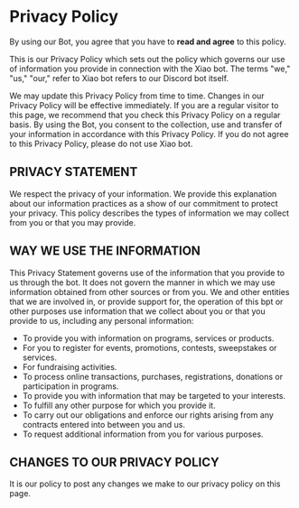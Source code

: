 # Privacy Policy

By using our Bot, you agree that you have to **read and agree** to this policy.

This is our Privacy Policy which sets out the policy which governs our use of information you provide in connection with the Xiao bot. The terms "we," "us," "our," refer to Xiao bot refers to our Discord bot itself.

We may update this Privacy Policy from time to time. Changes in our Privacy Policy will be effective immediately. If you are a regular visitor to this page, we recommend that you check this Privacy Policy on a regular basis. By using the Bot, you consent to the collection, use and transfer of your information in accordance with this Privacy Policy. If you do not agree to this Privacy Policy, please do not use Xiao bot.

## PRIVACY STATEMENT

We respect the privacy of your information. We provide this explanation about our information practices as a show of our commitment to protect your privacy. This policy describes the types of information we may collect from you or that you may provide.

## WAY WE USE THE INFORMATION

This Privacy Statement governs use of the information that you provide to us through the bot. It does not govern the manner in which we may use information obtained from other sources or from you. We and other entities that we are involved in, or provide support for, the operation of this bpt or other purposes use information that we collect about you or that you provide to us, including any personal information:

- To provide you with information on programs, services or products.
- For you to register for events, promotions, contests, sweepstakes or services.
- For fundraising activities.
- To process online transactions, purchases, registrations, donations or participation in programs.
- To provide you with information that may be targeted to your interests.
- To fulfill any other purpose for which you provide it.
- To carry out our obligations and enforce our rights arising from any contracts entered into between you and us.
- To request additional information from you for various purposes.

## CHANGES TO OUR PRIVACY POLICY

It is our policy to post any changes we make to our privacy policy on this page.
